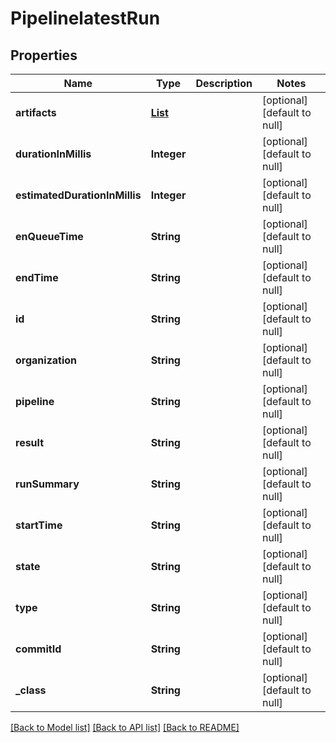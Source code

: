 # PipelinelatestRun
## Properties

| Name | Type | Description | Notes |
|------------ | ------------- | ------------- | -------------|
| **artifacts** | [**List**](PipelinelatestRunartifacts.md) |  | [optional] [default to null] |
| **durationInMillis** | **Integer** |  | [optional] [default to null] |
| **estimatedDurationInMillis** | **Integer** |  | [optional] [default to null] |
| **enQueueTime** | **String** |  | [optional] [default to null] |
| **endTime** | **String** |  | [optional] [default to null] |
| **id** | **String** |  | [optional] [default to null] |
| **organization** | **String** |  | [optional] [default to null] |
| **pipeline** | **String** |  | [optional] [default to null] |
| **result** | **String** |  | [optional] [default to null] |
| **runSummary** | **String** |  | [optional] [default to null] |
| **startTime** | **String** |  | [optional] [default to null] |
| **state** | **String** |  | [optional] [default to null] |
| **type** | **String** |  | [optional] [default to null] |
| **commitId** | **String** |  | [optional] [default to null] |
| **\_class** | **String** |  | [optional] [default to null] |

[[Back to Model list]](../README.md#documentation-for-models) [[Back to API list]](../README.md#documentation-for-api-endpoints) [[Back to README]](../README.md)

